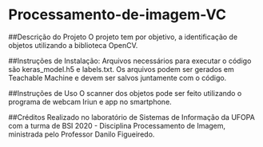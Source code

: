 # Processamento-de-imagem-VC

##Descrição do Projeto
O projeto tem por objetivo, a identificação de objetos utilizando a biblioteca OpenCV.

##Instruções de Instalação:
Arquivos necessários para executar o código são keras_model.h5 e labels.txt. Os arquivos podem ser gerados em Teachable Machine e devem ser salvos juntamente  com o código.

##Instruções de Uso
O scanner dos objetos pode ser feito utilizando o programa de webcam Iriun e app no smartphone.

##Créditos
Realizado no laboratório de Sistemas de Informação da UFOPA com a turma de BSI 2020 - Disciplina Processamento de Imagem, ministrada pelo Professor Danilo Figueiredo.
